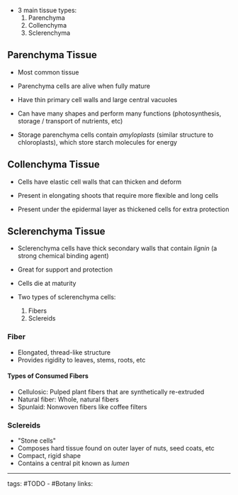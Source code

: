 - 3 main tissue types:
	1. Parenchyma
	2. Collenchyma
	3. Sclerenchyma

## Parenchyma Tissue
- Most common tissue

- Parenchyma cells are alive when fully mature
- Have thin primary cell walls and large central vacuoles
- Can have many shapes and perform many functions (photosynthesis, storage / transport of nutrients, etc)
- Storage parenchyma cells contain *amyloplasts* (similar structure to chloroplasts), which store starch molecules for energy

## Collenchyma Tissue
- Cells have elastic cell walls that can thicken and deform

- Present in elongating shoots that require more flexible and long cells
- Present under the epidermal layer as thickened cells for extra protection

## Sclerenchyma Tissue
- Sclerenchyma cells have thick secondary walls that contain *lignin* (a strong chemical binding agent)

- Great for support and protection
- Cells die at maturity
- Two types of sclerenchyma cells:
	1. Fibers
	2. Sclereids

### Fiber
- Elongated, thread-like structure
- Provides rigidity to leaves, stems, roots, etc

#### Types of Consumed Fibers
- Cellulosic: Pulped plant fibers that are synthetically re-extruded
- Natural fiber: Whole, natural fibers
- Spunlaid: Nonwoven fibers like coffee filters

### Sclereids
- "Stone cells"
- Composes hard tissue found on outer layer of nuts, seed coats, etc
- Compact, rigid shape
- Contains a central pit known as *lumen*


---
tags: #TODO - #Botany 
links:
